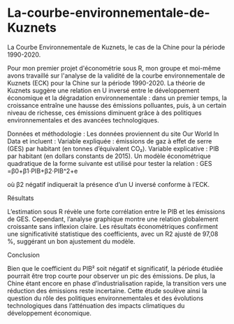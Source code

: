 # La-courbe-environnementale-de-Kuznets
La Courbe Environnementale de Kuznets, le cas de la Chine pour la période 1990-2020.

Pour mon premier projet d'économétrie sous R, mon groupe et moi-même avons travaillé sur l'analyse de la validité de la courbe environnementale de Kuznets (ECK) pour la Chine sur la période 1990-2020. La théorie de Kuznets suggère une relation en U inversé entre le développement économique et la dégradation environnementale : dans un premier temps, la croissance entraîne une hausse des émissions polluantes, puis, à un certain niveau de richesse, ces émissions diminuent grâce à des politiques environnementales et des avancées technologiques.

Données et méthodologie :
Les données proviennent du site Our World In Data et incluent :
Variable expliquée : émissions de gaz à effet de serre (GES) par habitant (en tonnes d’équivalent CO₂).
Variable explicative : PIB par habitant (en dollars constants de 2015).
Un modèle économétrique quadratique de la forme suivante est utilisé pour tester la relation :
GES =β0+β1⋅PIB+β2⋅PIB^2+e

où β2 négatif indiquerait la présence d’un U inversé conforme à l’ECK.

Résultats

L’estimation sous R révèle une forte corrélation entre le PIB et les émissions de GES. Cependant, l’analyse graphique montre une relation globalement croissante sans inflexion claire. Les résultats économétriques confirment une significativité statistique des coefficients, avec un R2 ajusté de 97,08 %, suggérant un bon ajustement du modèle.

Conclusion

Bien que le coefficient du PIB² soit négatif et significatif, la période étudiée pourrait être trop courte pour observer un pic des émissions. De plus, la Chine étant encore en phase d’industrialisation rapide, la transition vers une réduction des émissions reste incertaine. Cette étude soulève ainsi la question du rôle des politiques environnementales et des évolutions technologiques dans l’atténuation des impacts climatiques du développement économique.
